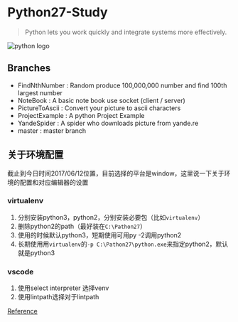 # Python27-Study
> Python lets you work quickly and integrate systems more effectively.

![python logo](https://www.python.org/static/community_logos/python-logo-generic.svg)


## Branches

+ FindNthNumber   : Random produce 100,000,000 number and find 100th largest number
+ NoteBook        : A basic note book use socket (client / server)
+ PictureToAscii  : Convert your picture to ascii characters
+ ProjectExample  : A python Project Example
+ YandeSpider     : A spider who downloads picture from yande.re
+ master          : master branch


## 关于环境配置

截止到今日时间2017/06/12位置，目前选择的平台是window，这里说一下关于环境的配置和对应编辑器的设置

### virtualenv

1. 分别安装python3，python2，分别安装必要包（比如`virtualenv`）
2. 删除python2的path（最好装在`C:\Pathon27`）
3. 使用的时候默认python3，短期使用可用py -2调用python2
3. 长期使用用`virtualenv`的`-p C:\Pathon27\python.exe`来指定python2，默认就是python3

### vscode

1. 使用select interpreter 选择venv
2. 使用lintpath选择对于lintpath

[Reference](https://learnpythonthehardway.org)
